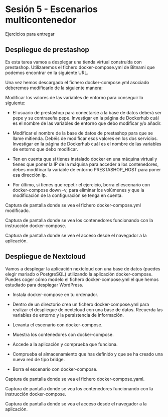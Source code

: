 # Sesión 5 - Escenarios multicontenedor

Ejercicios para entregar

## Despliegue de prestashop

Es esta tarea vamos a desplegar una tienda virtual construída con prestashop. Utilizaremos el fichero docker-compose.yml de Bitnami que podemos encontrar en la siguiente URL.

Una vez hemos descargado el fichero docker-compose.yml asociado deberemos modificarlo de la siguiente manera:

Modificar los valores de las variables de entorno para conseguir lo siguiente:

* El usuario de prestashop para conectarse a la base de datos deberá ser pepe y su contraseña pepe. Investigar en la página de Dockerhub cuál es el nombre de las variables de entorno que debo modificar y/o añadir.
  
* Modificar el nombre de la base de datos de prestashop para que se llame mitienda. Debéis de modificar esos valores en los dos servicios. Investigar en la página de Dockerhub cuál es el nombre de las variables de entorno que debo modificar.
  
* Ten en cuenta que si tienes instalado docker en una máquina virtual y tienes que poner la IP de la máquina para acceder a los contenedores, debes modificar la variable de entorno PRESTASHOP_HOST para poner esa dirección ip.
  
* Por último, si tienes que repetir el ejercicio, borra el escenario con docker-compose down -v, para eliminar los volúmenes y que la modificación de la configuración se tenga en cuenta.

Captura de pantalla donde se vea el fichero docker-compose.yml modificado.

Captura de pantalla donde se vea los contenedores funcionando con la instrucción docker-compose.

Captura de pantalla donde se vea el acceso desde el navegador a la aplicación.

## Despliegue de Nextcloud

Vamos a desplegar la aplicación nextcloud con una base de datos (puedes elegir mariadb o PostgreSQL) utilizando la aplicación docker-compose. Puedes coger cómo modelo el fichero docker-compose.yml el que hemos estudiado para desplegar WordPress.

* Instala docker-compose en tu ordenador.
  
* Dentro de un directorio crea un fichero docker-compose.yml para realizar el despliegue de nextcloud con una base de datos. Recuerda las variables de entorno y la persistencia de información.

* Levanta el escenario con docker-compose.

* Muestra los contenedores con docker-compose.

* Accede a la aplicación y comprueba que funciona.

* Comprueba el almacenamiento que has definido y que se ha creado una nueva red de tipo bridge.

* Borra el escenario con docker-compose.


Captura de pantalla donde se vea el fichero docker-compose.yaml.

Captura de pantalla donde se vea los contenedores funcionando con la instrucción docker-compose.

Captura de pantalla donde se vea el acceso desde el navegador a la aplicación.
